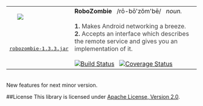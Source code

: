 <table>
<tr>
<td>
&nbsp;&nbsp;&nbsp;&nbsp;&nbsp;<img src="https://raw.github.com/sahan/RoboZombie/master/logo.png"/>
</td>
<td rowspan="3">
<font color="#1C1C1C"><b>RoboZombie</b> &nbsp;&nbsp;/rō-bō'zŏm'bē/ &nbsp;&nbsp;<em>noun.</em></font> 
<br><br>
<font color="#424242">
<b>1.</b> Makes Android networking a breeze. &nbsp; <b>2.</b> Accepts an interface which describes the remote service and gives you an implementation of it.
</font>
<br><br>
<a href="https://travis-ci.org/sahan/RoboZombie"><img alt="Build Status" src="https://travis-ci.org/sahan/RoboZombie.png?branch=master"></a>&nbsp;&nbsp;
<a href="https://coveralls.io/r/sahan/RoboZombie?branch=master"><img alt="Coverage Status" src="https://coveralls.io/repos/sahan/RoboZombie/badge.png?branch=master"></a>
</td>
</tr>
<tr>
<td>
<a href="http://repo1.maven.org/maven2/com/lonepulse/robozombie/1.3.3/robozombie-1.3.3.jar"><pre>robozombie-1.3.3.jar</pre></a>
</td>
</tr>
</table>

<br>
New features for next minor version.

##License
This library is licensed under [Apache License, Version 2.0](http://www.apache.org/licenses/LICENSE-2.0.html).

